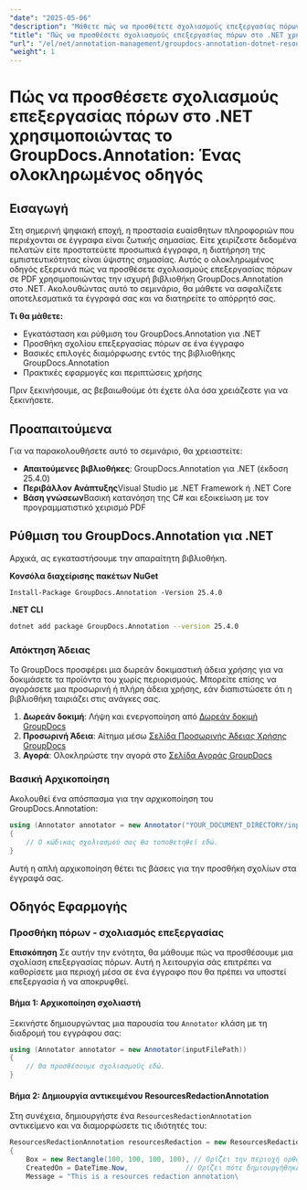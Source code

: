 ```yaml
---
"date": "2025-05-06"
"description": "Μάθετε πώς να προσθέτετε σχολιασμούς επεξεργασίας πόρων σε PDF χρησιμοποιώντας το GroupDocs.Annotation για .NET. Προστατέψτε ευαίσθητες πληροφορίες και βελτιώστε την ασφάλεια των εγγράφων με αυτόν τον λεπτομερή οδηγό."
"title": "Πώς να προσθέσετε σχολιασμούς επεξεργασίας πόρων στο .NET χρησιμοποιώντας το GroupDocs.Annotation&#58; Ένας ολοκληρωμένος οδηγός"
"url": "/el/net/annotation-management/groupdocs-annotation-dotnet-resource-redaction/"
"weight": 1
---
```


# Πώς να προσθέσετε σχολιασμούς επεξεργασίας πόρων στο .NET χρησιμοποιώντας το GroupDocs.Annotation: Ένας ολοκληρωμένος οδηγός

## Εισαγωγή

Στη σημερινή ψηφιακή εποχή, η προστασία ευαίσθητων πληροφοριών που περιέχονται σε έγγραφα είναι ζωτικής σημασίας. Είτε χειρίζεστε δεδομένα πελατών είτε προστατεύετε προσωπικά έγγραφα, η διατήρηση της εμπιστευτικότητας είναι ύψιστης σημασίας. Αυτός ο ολοκληρωμένος οδηγός εξερευνά πώς να προσθέσετε σχολιασμούς επεξεργασίας πόρων σε PDF χρησιμοποιώντας την ισχυρή βιβλιοθήκη GroupDocs.Annotation στο .NET. Ακολουθώντας αυτό το σεμινάριο, θα μάθετε να ασφαλίζετε αποτελεσματικά τα έγγραφά σας και να διατηρείτε το απόρρητό σας.

**Τι θα μάθετε:**
- Εγκατάσταση και ρύθμιση του GroupDocs.Annotation για .NET
- Προσθήκη σχολίου επεξεργασίας πόρων σε ένα έγγραφο
- Βασικές επιλογές διαμόρφωσης εντός της βιβλιοθήκης GroupDocs.Annotation
- Πρακτικές εφαρμογές και περιπτώσεις χρήσης

Πριν ξεκινήσουμε, ας βεβαιωθούμε ότι έχετε όλα όσα χρειάζεστε για να ξεκινήσετε.

## Προαπαιτούμενα

Για να παρακολουθήσετε αυτό το σεμινάριο, θα χρειαστείτε:

- **Απαιτούμενες βιβλιοθήκες**: GroupDocs.Annotation για .NET (έκδοση 25.4.0)
- **Περιβάλλον Ανάπτυξης**Visual Studio με .NET Framework ή .NET Core
- **Βάση γνώσεων**Βασική κατανόηση της C# και εξοικείωση με τον προγραμματιστικό χειρισμό PDF

## Ρύθμιση του GroupDocs.Annotation για .NET

Αρχικά, ας εγκαταστήσουμε την απαραίτητη βιβλιοθήκη.

**Κονσόλα διαχείρισης πακέτων NuGet**
```shell
Install-Package GroupDocs.Annotation -Version 25.4.0
```

**\.NET CLI**
```bash
dotnet add package GroupDocs.Annotation --version 25.4.0
```

### Απόκτηση Άδειας

Το GroupDocs προσφέρει μια δωρεάν δοκιμαστική άδεια χρήσης για να δοκιμάσετε τα προϊόντα του χωρίς περιορισμούς. Μπορείτε επίσης να αγοράσετε μια προσωρινή ή πλήρη άδεια χρήσης, εάν διαπιστώσετε ότι η βιβλιοθήκη ταιριάζει στις ανάγκες σας.

1. **Δωρεάν δοκιμή**: Λήψη και ενεργοποίηση από [Δωρεάν δοκιμή GroupDocs](https://releases.groupdocs.com/annotation/net/)
2. **Προσωρινή Άδεια**: Αίτημα μέσω [Σελίδα Προσωρινής Άδειας Χρήσης GroupDocs](https://purchase.groupdocs.com/temporary-license/)
3. **Αγορά**: Ολοκληρώστε την αγορά στο [Σελίδα Αγοράς GroupDocs](https://purchase.groupdocs.com/buy)

### Βασική Αρχικοποίηση

Ακολουθεί ένα απόσπασμα για την αρχικοποίηση του GroupDocs.Annotation:

```csharp
using (Annotator annotator = new Annotator("YOUR_DOCUMENT_DIRECTORY/input.pdf"))
{
    // Ο κώδικας σχολιασμού σας θα τοποθετηθεί εδώ.
}
```

Αυτή η απλή αρχικοποίηση θέτει τις βάσεις για την προσθήκη σχολίων στα έγγραφά σας.

## Οδηγός Εφαρμογής

### Προσθήκη πόρων - σχολιασμός επεξεργασίας

**Επισκόπηση**
Σε αυτήν την ενότητα, θα μάθουμε πώς να προσθέσουμε μια σχολίαση επεξεργασίας πόρων. Αυτή η λειτουργία σάς επιτρέπει να καθορίσετε μια περιοχή μέσα σε ένα έγγραφο που θα πρέπει να υποστεί επεξεργασία ή να αποκρυφθεί.

#### Βήμα 1: Αρχικοποίηση σχολιαστή
Ξεκινήστε δημιουργώντας μια παρουσία του `Annotator` κλάση με τη διαδρομή του εγγράφου σας:

```csharp
using (Annotator annotator = new Annotator(inputFilePath))
{
    // Θα προσθέσουμε σχολιασμούς εδώ.
}
```

#### Βήμα 2: Δημιουργία αντικειμένου ResourcesRedactionAnnotation
Στη συνέχεια, δημιουργήστε ένα `ResourcesRedactionAnnotation` αντικείμενο και να διαμορφώσετε τις ιδιότητές του:

```csharp
ResourcesRedactionAnnotation resourcesRedaction = new ResourcesRedactionAnnotation
{
    Box = new Rectangle(100, 100, 100, 100), // Ορίζει την περιοχή ορθογωνίου για επεξεργασία
    CreatedOn = DateTime.Now,              // Ορίζει πότε δημιουργήθηκε αυτή η σχολίαση
    Message = "This is a resources redaction annotation\